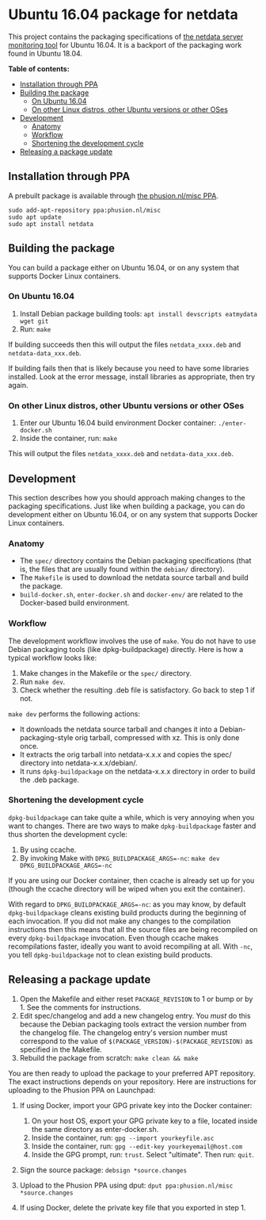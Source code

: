 # Ubuntu 16.04 package for netdata

This project contains the packaging specifications of [the netdata server monitoring tool](https://github.com/firehol/netdata) for Ubuntu 16.04. It is a backport of the packaging work found in Ubuntu 18.04.

**Table of contents:**

<!-- MarkdownTOC levels="1,2,3" autolink="true" bracket="round" -->

- [Installation through PPA](#installation-through-ppa)
- [Building the package](#building-the-package)
	- [On Ubuntu 16.04](#on-ubuntu-1604)
	- [On other Linux distros, other Ubuntu versions or other OSes](#on-other-linux-distros-other-ubuntu-versions-or-other-oses)
- [Development](#development)
	- [Anatomy](#anatomy)
	- [Workflow](#workflow)
	- [Shortening the development cycle](#shortening-the-development-cycle)
- [Releasing a package update](#releasing-a-package-update)

<!-- /MarkdownTOC -->

## Installation through PPA

A prebuilt package is available through [the phusion.nl/misc PPA](https://launchpad.net/~phusion.nl/+archive/ubuntu/misc).

~~~
sudo add-apt-repository ppa:phusion.nl/misc
sudo apt update
sudo apt install netdata
~~~

## Building the package

You can build a package either on Ubuntu 16.04, or on any system that supports Docker Linux containers.

### On Ubuntu 16.04

 1. Install Debian package building tools: `apt install devscripts eatmydata wget git`
 2. Run: `make`

If building succeeds then this will output the files `netdata_xxxx.deb` and `netdata-data_xxx.deb`.

If building fails then that is likely because you need to have some libraries installed. Look at the error message, install libraries as appropriate, then try again.

### On other Linux distros, other Ubuntu versions or other OSes

 1. Enter our Ubuntu 16.04 build environment Docker container: `./enter-docker.sh`
 2. Inside the container, run: `make`

This will output the files `netdata_xxxx.deb` and `netdata-data_xxx.deb`.

## Development

This section describes how you should approach making changes to the packaging specifications. Just like when building a package, you can do development either on Ubuntu 16.04, or on any system that supports Docker Linux containers.

### Anatomy

 * The `spec/` directory contains the Debian packaging specifications (that is, the files that are usually found within the `debian/` directory).
 * The `Makefile` is used to download the netdata source tarball and build the package.
 * `build-docker.sh`, `enter-docker.sh` and `docker-env/` are related to the Docker-based build environment.

### Workflow

The development workflow involves the use of `make`. You do not have to use Debian packaging tools (like dpkg-buildpackage) directly. Here is how a typical workflow looks like:

 1. Make changes in the Makefile or the `spec/` directory.
 2. Run `make dev`.
 3. Check whether the resulting .deb file is satisfactory. Go back to step 1 if not.

`make dev` performs the following actions:

 * It downloads the netdata source tarball and changes it into a Debian-packaging-style orig tarball, compressed with xz. This is only done once.
 * It extracts the orig tarball into netdata-x.x.x and copies the spec/ directory into netdata-x.x.x/debian/.
 * It runs `dpkg-buildpackage` on the netdata-x.x.x directory in order to build the .deb package.

### Shortening the development cycle

`dpkg-buildpackage` can take quite a while, which is very annoying when you want to changes. There are two ways to make `dpkg-buildpackage` faster and thus shorten the development cycle:

 1. By using ccache.
 2. By invoking Make with `DPKG_BUILDPACKAGE_ARGS=-nc`: `make dev DPKG_BUILDPACKAGE_ARGS=-nc`

If you are using our Docker container, then ccache is already set up for you (though the ccache directory will be wiped when you exit the container).

With regard to `DPKG_BUILDPACKAGE_ARGS=-nc`: as you may know, by default `dpkg-buildpackage` cleans existing build products during the beginning of each invocation. If you did not make any changes to the compilation instructions then this means that all the source files are being recompiled on every `dpkg-buildpackage` invocation. Even though ccache makes recompilations faster, ideally you want to avoid recompiling at all. With `-nc`, you tell `dpkg-buildpackage` not to clean existing build products.

## Releasing a package update

 1. Open the Makefile and either reset `PACKAGE_REVISION` to 1 or bump or by 1. See the comments for instructions.
 2. Edit spec/changelog and add a new changelog entry. You *must* do this because the Debian packaging tools extract the version number from the changelog file. The changelog entry's version number must correspond to the value of `$(PACKAGE_VERSION)-$(PACKAGE_REVISION)` as specified in the Makefile.
 3. Rebuild the package from scratch: `make clean && make`

You are then ready to upload the package to your preferred APT repository. The exact instructions depends on your repository. Here are instructions for uploading to the Phusion PPA on Launchpad:

 1. If using Docker, import your GPG private key into the Docker container:

     1. On your host OS, export your GPG private key to a file, located inside the same directory as enter-docker.sh.
     2. Inside the container, run: `gpg --import yourkeyfile.asc`
     3. Inside the container, run: `gpg --edit-key yourkeyemail@host.com`
     4. Inside the GPG prompt, run: `trust`. Select "ultimate". Then run: `quit`.

 2. Sign the source package: `debsign *source.changes`

 3. Upload to the Phusion PPA using dput: `dput ppa:phusion.nl/misc *source.changes`

 4. If using Docker, delete the private key file that you exported in step 1.
